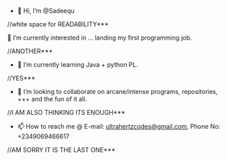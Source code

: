 - 👋 Hi, I’m @Sadeequ

//white space for READABILITY***

👀 I’m currently interested in ... landing my first programming job.

//ANOTHER***

- 🌱 I’m currently learning Java + python PL.

//YES***

- 💞️ I’m looking to collaborate on arcane/intense programs, repositories, +++ and the fun of it all.

//I AM ALSO THINKING ITS ENOUGH***

- 📫 How to reach me @ E-mail: ultrahertzcodes@gmail.com, Phone No: +2349069466617

//AM SORRY IT IS THE LAST ONE***

<!---
Sadeequ/Sadeequ is a ✨ special ✨ repository because its `README.md` (this file) appears on your GitHub profile.
You can click the Preview link to take a look at your changes.
--->
